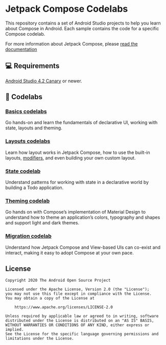 # Jetpack Compose Codelabs

This repository contains a set of Android Studio projects to help you learn about
Compose in Android. Each sample contains the code for a specific Compose codelab.

For more information about Jetpack Compose, please [read the documentation](https://developer.android.com/jetpack/compose)

## 💻 Requirements

[Android Studio 4.2 Canary](https://developer.android.com/studio/preview/index.html) or newer.

## 🧬 Codelabs

### [Basics codelabs](https://codelabs.developers.google.com/codelabs/jetpack-compose-basics)

Go hands-on and learn the fundamentals of declarative UI, working with state, layouts and theming.

### [Layouts codelabs](https://codelabs.developers.google.com/codelabs/jetpack-compose-layouts)

Learn how layout works in Jetpack Compose, how to use the built-in layouts,
[modifiers](https://developer.android.com/reference/kotlin/androidx/compose/ui/Modifier),
and even building your own custom layout.

### [State codelab](https://codelabs.developers.google.com/codelabs/jetpack-compose-state)

Understand patterns for working with state in a declarative world by building a Todo application.

### [Theming codelab](https://codelabs.developers.google.com/codelabs/jetpack-compose-theming)

Go hands on with Compose’s implementation of Material Design to understand how to theme an
application’s colors, typography and shapes and support light and dark themes.

### [Migration codelab](https://codelabs.developers.google.com/codelabs/jetpack-compose-migration)

Understand how Jetpack Compose and View-based UIs can co-exist and interact, making it easy to
adopt Compose at your own pace.

## License

```
Copyright 2020 The Android Open Source Project

Licensed under the Apache License, Version 2.0 (the "License");
you may not use this file except in compliance with the License.
You may obtain a copy of the License at

    https://www.apache.org/licenses/LICENSE-2.0

Unless required by applicable law or agreed to in writing, software
distributed under the License is distributed on an "AS IS" BASIS,
WITHOUT WARRANTIES OR CONDITIONS OF ANY KIND, either express or implied.
See the License for the specific language governing permissions and
limitations under the License.
```
